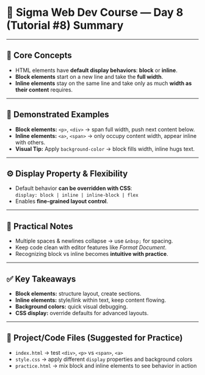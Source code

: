# 📝 Sigma Web Dev Course — Day 8 (Tutorial #8) Summary  

---

## 🌟 Core Concepts
- HTML elements have **default display behaviors**: **block** or **inline**.  
- **Block elements** start on a new line and take the **full width**.  
- **Inline elements** stay on the same line and take only as much **width as their content** requires.

---

## 🔹 Demonstrated Examples
- **Block elements:** `<p>`, `<div>` → span full width, push next content below.  
- **Inline elements:** `<a>`, `<span>` → only occupy content width, appear inline with others.  
- **Visual Tip:** Apply `background-color` → block fills width, inline hugs text.

---

## ⚙️ Display Property & Flexibility
- Default behavior **can be overridden with CSS**:  
  `display: block | inline | inline-block | flex`  
- Enables **fine-grained layout control**.

---

## 📝 Practical Notes
- Multiple spaces & newlines collapse → use `&nbsp;` for spacing.  
- Keep code clean with editor features like *Format Document*.  
- Recognizing block vs inline becomes **intuitive with practice**.

---

## ✅ Key Takeaways
- **Block elements:** structure layout, create sections.  
- **Inline elements:** style/link within text, keep content flowing.  
- **Background colors:** quick visual debugging.  
- **CSS display:** override defaults for advanced layouts.

---

## 📂 Project/Code Files (Suggested for Practice)
- `index.html` → test `<div>`, `<p>` vs `<span>`, `<a>`  
- `style.css` → apply different `display` properties and background colors  
- `practice.html` → mix block and inline elements to see behavior in action

